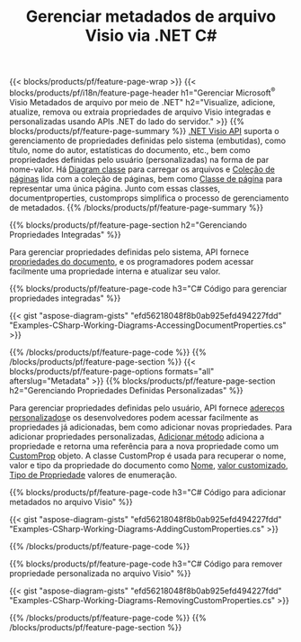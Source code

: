 ﻿---
title: Gerenciar metadados de arquivo Visio via .NET C#
url: /pt/net/metadata/
description: Visualize, adicione, edite, remova ou extraia metadados de arquivos Visio com apenas algumas linhas de código C#
---
{{< blocks/products/pf/feature-page-wrap >}}
{{< blocks/products/pf/i18n/feature-page-header h1="Gerenciar Microsoft<sup>&reg;</sup> Visio Metadados de arquivo por meio de .NET" h2="Visualize, adicione, atualize, remova ou extraia propriedades de arquivo Visio integradas e personalizadas usando APIs .NET do lado do servidor." >}}
{{% blocks/products/pf/feature-page-summary %}}
[.NET Visio API](/diagram/net/) suporta o gerenciamento de propriedades definidas pelo sistema (embutidas), como título, nome do autor, estatísticas do documento, etc., bem como propriedades definidas pelo usuário (personalizadas) na forma de par nome-valor. Há [Diagram classe](https://apireference.aspose.com/diagram/net/aspose.diagram/diagram) para carregar os arquivos e [Coleção de páginas](https://apireference.aspose.com/diagram/net/aspose.diagram/pagecollection) lida com a coleção de páginas, bem como [Classe de página](https://apireference.aspose.com/diagram/net/aspose.diagram/page) para representar uma única página. Junto com essas classes, documentproperties, customprops simplifica o processo de gerenciamento de metadados. 
{{% /blocks/products/pf/feature-page-summary %}}

{{% blocks/products/pf/feature-page-section h2="Gerenciando Propriedades Integradas" %}}

Para gerenciar propriedades definidas pelo sistema, API fornece [propriedades do documento](https://apireference.aspose.com/diagram/net/aspose.diagram/documentproperties), e os programadores podem acessar facilmente uma propriedade interna e atualizar seu valor. 

{{% blocks/products/pf/feature-page-code h3="C# Código para gerenciar propriedades integradas" %}}

{{< gist "aspose-diagram-gists" "efd56218048f8b0ab925efd494227fdd" "Examples-CSharp-Working-Diagrams-AccessingDocumentProperties.cs" >}}

{{% /blocks/products/pf/feature-page-code %}}
{{% /blocks/products/pf/feature-page-section %}}
{{< blocks/products/pf/feature-page-options formats="all" afterslug="Metadata" >}}
{{% blocks/products/pf/feature-page-section h2="Gerenciando Propriedades Definidas Personalizadas" %}}

Para gerenciar propriedades definidas pelo usuário, API fornece [adereços personalizados](https://apireference.aspose.com/diagram/net/aspose.diagram/documentproperties/properties/customprops)e os desenvolvedores podem acessar facilmente as propriedades já adicionadas, bem como adicionar novas propriedades. Para adicionar propriedades personalizadas, [Adicionar método](https://apireference.aspose.com/diagram/net/aspose.diagram/custompropcollection/methods/add)  adiciona a propriedade e retorna uma referência para a nova propriedade como um [CustomProp](https://apireference.aspose.com/diagram/net/aspose.diagram/customprop) objeto. A classe CustomProp é usada para recuperar o nome, valor e tipo da propriedade do documento como [Nome](https://apireference.aspose.com/diagram/net/aspose.diagram/customprop/properties/name), [valor customizado](https://apireference.aspose.com/diagram/net/aspose.diagram/customprop/properties/customvalue), [Tipo de Propriedade](https://apireference.aspose.com/diagram/net/aspose.diagram/customprop/properties/proptype) valores de enumeração. 
 
{{% blocks/products/pf/feature-page-code h3="C# Código para adicionar metadados no arquivo Visio" %}}

{{< gist "aspose-diagram-gists" "efd56218048f8b0ab925efd494227fdd" "Examples-CSharp-Working-Diagrams-AddingCustomProperties.cs" >}}

{{% /blocks/products/pf/feature-page-code %}}


{{% blocks/products/pf/feature-page-code h3="C# Código para remover propriedade personalizada no arquivo Visio" %}}

{{< gist "aspose-diagram-gists" "efd56218048f8b0ab925efd494227fdd" "Examples-CSharp-Working-Diagrams-RemovingCustomProperties.cs" >}}

{{% /blocks/products/pf/feature-page-code %}}
{{% /blocks/products/pf/feature-page-section %}}
